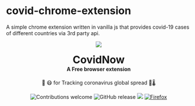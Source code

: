# covid-chrome-extension
A simple chrome extension written in vanilla js that provides covid-19 cases of different countries via 3rd party api.
<div align="center">
  <img src="public/icons/icon128.png"><br /><br />
  <h1 style="margin:0">CovidNow</h1>
  <h4 style="margin-top:0">A Free browser extension</h4>
  <p>🦠 😷 for Tracking coronavirus global spread 🔬🌡</p>

  ![Contributions welcome](https://img.shields.io/badge/contributions-welcome-brightgreen) ![GitHub release](https://img.shields.io/github/release/Chromo-lib/covid-19-extension/all?logo=GitHub) ![](https://badgen.net/github/license/Chromo-lib/covid-19-extension) [![Firefox](https://img.shields.io/amo/v/covidnow?label=firefox&style=flat-square)](https://addons.mozilla.org/firefox/addon/covidnow)

</div>
